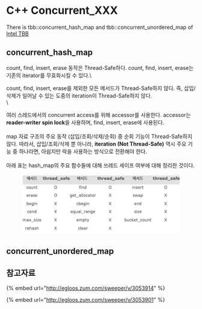 # C++ Concurrent\_XXX

There is tbb::concurrent\_hash\_map and tbb::concurrent\_unordered\_map of [Intel TBB](https://www.threadingbuildingblocks.org/)

## concurrent\_hash\_map

count, find, insert, erase 동작은 Thread-Safe하다. count, find, insert, erase는 기존의 iterator를 무효화시킬 수 있다.\


count, find, insert, erase를 제외한 모든 메서드가 Thread-Safe하지 않다. 즉, 삽입/삭제가 일어날 수 있는 도중의 iteration이 Thread-Safe하지 않다.\
\


여러 스레드에서의 concurrent access를 위해 accessor를 사용한다. accessor는 **reader-writer spin lock**을 사용하며, find, insert, erase에 사용된다.\
\
map 자료 구조의 주요 동작 (삽입/조회/삭제/순회) 중 순회 기능이 Thread-Safe하지 않다. 따라서, 삽입/조회/삭제 뿐 아니라, **iteration (Not Thread-Safe)** 역시 주요 기능 중 하나라면, 아쉽지만 락을 사용하는 방식으로 전환해야 한다.\
\
아래 표는 hash\_map의 주요 함수들에 대해 쓰레드 세이프 여부에 대해 정리한 것이다.

<figure><img src="../../.gitbook/assets/image (7).png" alt=""><figcaption></figcaption></figure>

## concurrent\_unordered\_map



## 참고자료

{% embed url="http://egloos.zum.com/sweeper/v/3053914" %}

{% embed url="http://egloos.zum.com/sweeper/v/3053901" %}
